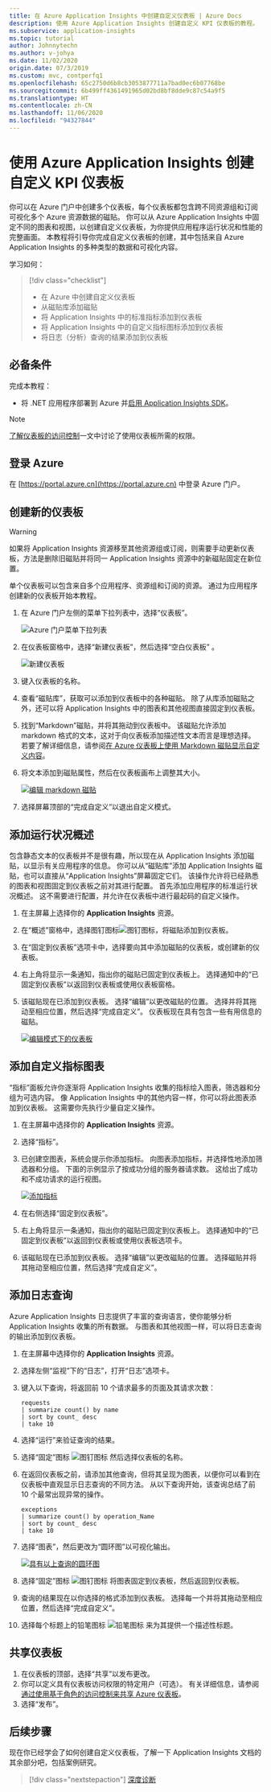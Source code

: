 ```yaml
---
title: 在 Azure Application Insights 中创建自定义仪表板 | Azure Docs
description: 使用 Azure Application Insights 创建自定义 KPI 仪表板的教程。
ms.subservice: application-insights
ms.topic: tutorial
author: Johnnytechn
ms.author: v-johya
ms.date: 11/02/2020
origin.date: 07/3/2019
ms.custom: mvc, contperfq1
ms.openlocfilehash: 65c2750d6b8cb3053877711a7bad0ec6b07768be
ms.sourcegitcommit: 6b499ff4361491965d02bd8bf8dde9c87c54a9f5
ms.translationtype: HT
ms.contentlocale: zh-CN
ms.lasthandoff: 11/06/2020
ms.locfileid: "94327844"
---
```

# <a name="create-custom-kpi-dashboards-using-azure-application-insights"></a>使用 Azure Application Insights 创建自定义 KPI 仪表板

你可以在 Azure 门户中创建多个仪表板，每个仪表板都包含跨不同资源组和订阅可视化多个 Azure 资源数据的磁贴。  你可以从 Azure Application Insights 中固定不同的图表和视图，以创建自定义仪表板，为你提供应用程序运行状况和性能的完整画面。 本教程将引导你完成自定义仪表板的创建，其中包括来自 Azure Application Insights 的多种类型的数据和可视化内容。

 学习如何：

> [!div class="checklist"]
> * 在 Azure 中创建自定义仪表板
> * 从磁贴库添加磁贴
> * 将 Application Insights 中的标准指标添加到仪表板
> * 将 Application Insights 中的自定义指标图标添加到仪表板
> * 将日志（分析）查询的结果添加到仪表板

## <a name="prerequisites"></a>必备条件

完成本教程：

- 将 .NET 应用程序部署到 Azure 并[启用 Application Insights SDK](../app/asp-net.md)。

> [!NOTE]
> [了解仪表板的访问控制](../../azure-portal/azure-portal-dashboard-share-access.md#understanding-access-control-for-dashboards)一文中讨论了使用仪表板所需的权限。

## <a name="sign-in-to-azure"></a>登录 Azure

在 [https://portal.azure.cn](https://portal.azure.cn) 中登录 Azure 门户。

## <a name="create-a-new-dashboard"></a>创建新的仪表板

> [!WARNING]
> 如果将 Application Insights 资源移至其他资源组或订阅，则需要手动更新仪表板，方法是删除旧磁贴并将同一 Application Insights 资源中的新磁贴固定在新位置。

单个仪表板可以包含来自多个应用程序、资源组和订阅的资源。  通过为应用程序创建新的仪表板开始本教程。  

1. 在 Azure 门户左侧的菜单下拉列表中，选择“仪表板”。

    ![Azure 门户菜单下拉列表](./media/tutorial-app-dashboards/dashboard-from-menu.png)

2. 在仪表板窗格中，选择“新建仪表板”，然后选择“空白仪表板” 。

   ![新建仪表板](./media/tutorial-app-dashboards/new-dashboard.png)

3. 键入仪表板的名称。
4. 查看“磁贴库”，获取可以添加到仪表板中的各种磁贴。  除了从库添加磁贴之外，还可以将 Application Insights 中的图表和其他视图直接固定到仪表板。
5. 找到“Markdown”磁贴，并将其拖动到仪表板中。  该磁贴允许添加 markdown 格式的文本，这对于向仪表板添加描述性文本而言是理想选择。 若要了解详细信息，请参阅[在 Azure 仪表板上使用 Markdown 磁贴显示自定义内容](../../azure-portal/azure-portal-markdown-tile.md)。
6. 将文本添加到磁贴属性，然后在仪表板画布上调整其大小。

    [![编辑 markdown 磁贴](./media/tutorial-app-dashboards/markdown.png)](./media/tutorial-app-dashboards/dashboard-edit-mode.png#lightbox)

7. 选择屏幕顶部的“完成自定义”以退出自定义模式。

## <a name="add-health-overview"></a>添加运行状况概述

包含静态文本的仪表板并不是很有趣，所以现在从 Application Insights 添加磁贴，以显示有关应用程序的信息。 你可以从“磁贴库”添加 Application Insights 磁贴，也可以直接从“Application Insights”屏幕固定它们。 该操作允许将已经熟悉的图表和视图固定到仪表板之前对其进行配置。  首先添加应用程序的标准运行状况概述。  这不需要进行配置，并允许在仪表板中进行最起码的自定义操作。


1. 在主屏幕上选择你的 **Application Insights** 资源。
2. 在“概述”窗格中，选择图钉图标![图钉图标](./media/tutorial-app-dashboards/pushpin.png)，将磁贴添加到仪表板。
3. 在“固定到仪表板”选项卡中，选择要向其中添加磁贴的仪表板，或创建新的仪表板。
 
3. 右上角将显示一条通知，指出你的磁贴已固定到仪表板上。  选择通知中的“已固定到仪表板”以返回到仪表板或使用仪表板窗格。
4. 该磁贴现在已添加到仪表板。 选择“编辑”以更改磁贴的位置。 选择并将其拖动至相应位置，然后选择“完成自定义”。 仪表板现在具有包含一些有用信息的磁贴。

    [![编辑模式下的仪表板](./media/tutorial-app-dashboards/dashboard-edit-mode.png)](./media/tutorial-app-dashboards/dashboard-edit-mode.png#lightbox)

## <a name="add-custom-metric-chart"></a>添加自定义指标图表

“指标”面板允许你逐渐将 Application Insights 收集的指标绘入图表，筛选器和分组为可选内容。  像 Application Insights 中的其他内容一样，你可以将此图表添加到仪表板。  这需要你先执行少量自定义操作。

1. 在主屏幕中选择你的 **Application Insights** 资源。
1. 选择“指标”。  
2. 已创建空图表，系统会提示你添加指标。  向图表添加指标，并选择性地添加筛选器和分组。  下面的示例显示了按成功分组的服务器请求数。  这给出了成功和不成功请求的运行视图。

    [![添加指标](./media/tutorial-app-dashboards/metrics.png)](./media/tutorial-app-dashboards/metrics.png#lightbox)

4. 在右侧选择“固定到仪表板”。

3.  右上角将显示一条通知，指出你的磁贴已固定到仪表板上。 选择通知中的“已固定到仪表板”以返回到仪表板或使用仪表板选项卡。

4. 该磁贴现在已添加到仪表板。 选择“编辑”以更改磁贴的位置。 选择磁贴并将其拖动至相应位置，然后选择“完成自定义”。

## <a name="add-logs-query"></a>添加日志查询

Azure Application Insights 日志提供了丰富的查询语言，使你能够分析 Application Insights 收集的所有数据。 与图表和其他视图一样，可以将日志查询的输出添加到仪表板。

1. 在主屏幕中选择你的 **Application Insights** 资源。
2. 选择左侧“监视”下的“日志”，打开“日志”选项卡。
3. 键入以下查询，将返回前 10 个请求最多的页面及其请求次数：

    ``` Kusto
    requests
    | summarize count() by name
    | sort by count_ desc
    | take 10
    ```

4. 选择“运行”来验证查询的结果。
5. 选择“固定”图标 ![图钉图标](./media/tutorial-app-dashboards/pushpin.png) 然后选择仪表板的名称。

5. 在返回仪表板之前，请添加其他查询，但将其呈现为图表，以便你可以看到在仪表板中直观显示日志查询的不同方法。 从以下查询开始，该查询总结了前 10 个最常出现异常的操作。

    ``` Kusto
    exceptions
    | summarize count() by operation_Name
    | sort by count_ desc
    | take 10
    ```

6. 选择“图表”，然后更改为“圆环图”以可视化输出。

    [![具有以上查询的圆环图](./media/tutorial-app-dashboards/logs-doughnut.png)](./media/tutorial-app-dashboards/logs-doughnut.png#lightbox)

6. 选择“固定”图标 ![图钉图标](./media/tutorial-app-dashboards/pushpin.png) 将图表固定到仪表板，然后返回到仪表板。
7. 查询的结果现在以你选择的格式添加到仪表板。 选择每一个并将其拖动至相应位置，然后选择“完成自定义”。
8. 选择每个标题上的铅笔图标 ![铅笔图标](./media/tutorial-app-dashboards/pencil.png) 来为其提供一个描述性标题。

## <a name="share-dashboard"></a>共享仪表板

1. 在仪表板的顶部，选择“共享”以发布更改。
2. 你可以定义具有仪表板访问权限的特定用户（可选）。 有关详细信息，请参阅[通过使用基于角色的访问控制来共享 Azure 仪表板](../../azure-portal/azure-portal-dashboard-share-access.md)。
3. 选择“发布”。

## <a name="next-steps"></a>后续步骤

现在你已经学会了如何创建自定义仪表板，了解一下 Application Insights 文档的其余部分吧，包括案例研究。

> [!div class="nextstepaction"]
> [深度诊断](../app/devops.md)

